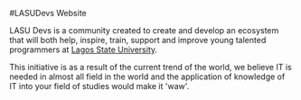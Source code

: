 #LASUDevs Website

LASU Devs is a community created to create and develop an ecosystem that will both help, inspire, train, support and improve young talented programmers at <a href="">Lagos State University</a>.

This initiative is as a result of the current trend of the world, we believe IT is needed in almost all field in the world and the application of knowledge of IT into your field of studies would make it 'waw'.
